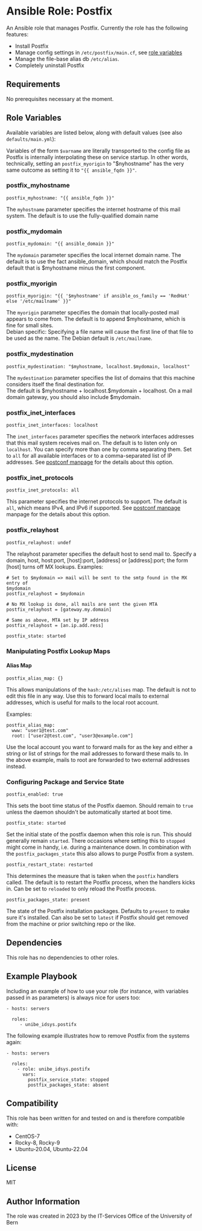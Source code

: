 # Ansible Role: Postfix

An Ansible role that manages Postfix. Currently the role has the following
features:

* Install Postfix
* Manage config settings in `/etc/postfix/main.cf`, see
  [role variables](#role-variables)
* Manage the file-base alias db `/etc/alias`.
* Completely uninstall Postfix

## Requirements

No prerequisites necessary at the moment.

## Role Variables

Available variables are listed below, along with default values (see also `defaults/main.yml`):

Variables of the form `$varname` are literally transported to the config file as
Postfix is internally interpolating these on service startup. In other words,
technically, setting an `postfix_myorigin` to "$nyhostname" has the very same outcome
as setting it to `"{{ ansible_fqdn }}"`.

### postfix_myhostname

    postfix_myhostname: "{{ ansible_fqdn }}"

The `myhostname` parameter specifies the internet hostname of this mail system.
The default is to use the fully-qualified domain name

### postfix_mydomain

    postfix_mydomain: "{{ ansible_domain }}"

The `mydomain` parameter specifies the local internet domain name.
The default is to use the fact ansible_domain, which should match the Postfix
default that is $myhostname minus the first component.

### postfix_myorigin

    postfix_myorigin: "{{ '$myhostname' if ansible_os_family == 'RedHat' else '/etc/mailname' }}"

The `myorigin` parameter specifies the domain that locally-posted mail appears to
come from. The default is to append $myhostname, which is fine for small sites.  
Debian specific:  Specifying a file name will cause the first line of that file
to be used as the name.  The Debian default is `/etc/mailname`.

### postfix_mydestination

    postfix_mydestination: "$myhostname, localhost.$mydomain, localhost"

The `mydestination` parameter specifies the list of domains that this machine
considers itself the final destination for.  
The default is \$myhostname + localhost.$mydomain + localhost.  On a mail domain
gateway, you should also include $mydomain.

### postfix_inet_interfaces

    postfix_inet_interfaces: localhost

The `inet_interfaces` parameter specifies the network interfaces addresses that
this mail system receives mail on. The default is to listen only on `localhost`.
You can specify more than one by comma separating them. Set to `all` for all
available interfaces or to a comma-separated list of IP addresses. See [postconf
manpage](https://www.postfix.org/postconf.5.html#inet_interfaces) for the
details about this option.

### postfix_inet_protocols

    postfix_inet_protocols: all

This parameter specifies the internet protocols to support. The default is
`all`, which means IPv4, and IPv6 if supported. See [postconf
manpage](https://www.postfix.org/postconf.5.html#inet_protocols) manpage for the
details about this option.

### postfix_relayhost

    postfix_relayhost: undef

The relayhost parameter specifies the default host to send mail to. Specify a
domain, host, host:port, [host]:port, [address] or [address]:port; the form
[host] turns off MX lookups. Examples:

    # Set to $mydomain => mail will be sent to the smtp found in the MX entry of
    $mydomain
    postfix_relayhost = $mydomain

    # No MX lookup is done, all mails are sent the given MTA
    postfix_relayhost = [gateway.my.domain]

    # Same as above, MTA set by IP address
    postfix_relayhost = [an.ip.add.ress]

    postfix_state: started

### Manipulating Postfix Lookup Maps

#### Alias Map

    postfix_alias_map: {}

This allows manipulations of the `hash:/etc/alises` map. The default is not to edit
this file in any way. Use this to forward local mails to external addresses,
which is useful for mails to the local root account.

Examples:

    postfix_alias_map:
      www: "user1@test.com"
      root: ["user2@test.com", "user3@example.com"]

Use the local account you want to forward mails for as the key and either a
string or list of strings for the mail addresses to forward these mails to. In
the above example, mails to root are forwarded to two external addresses instead.

### Configuring Package and Service State

    postfix_enabled: true

This sets the boot time status of the Postfix daemon. Should remain to `true`
unless the daemon shouldn't be automatically started at boot time.

    postfix_state: started

Set the initial state of the postfix daemon when this role is run. This should
generally remain `started`. There occasions where setting this to `stopped`
might come in handy, i.e. during a maintenance down. In combination with the
`postfix_packages_state` this also allows to purge Postfix from a system.

    postfix_restart_state: restarted

This determines the measure that is taken when the `postfix` handlers
called. The default is to restart the Postfix process, when the handlers kicks
in. Can be set to `reloaded` to only reload the Postfix process.

    postfix_packages_state: present

The state of the Postfix installation packages. Defaults to `present` to make
sure it's installed. Can also be set to `latest` if Postfix should get removed
from the machine or prior switching repo or the like.

## Dependencies

This role has no dependencies to other roles.

## Example Playbook

Including an example of how to use your role (for instance, with variables
passed in as parameters) is always nice for users too:

    - hosts: servers

      roles:
         - unibe_idsys.postifx

<!-- add an example which illustrates a standard usage internally? -->

The following example illustrates how to remove Postfix from the systems again:

    - hosts: servers

      roles:
        - role: unibe_idsys.postifx
          vars:
            postfix_service_state: stopped
            postfix_packages_state: absent

## Compatibility

This role has been written for and tested on and is therefore compatible with:

* CentOS-7
* Rocky-8, Rocky-9
* Ubuntu-20.04, Ubuntu-22.04

## License

MIT

## Author Information

The role was created in 2023 by the IT-Services Office of the University of Bern
